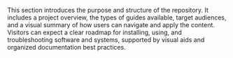 This section introduces the purpose and structure of the repository. It includes a project overview, the types of guides available, target audiences, and a visual summary of how users can navigate and apply the content. Visitors can expect a clear roadmap for installing, using, and troubleshooting software and systems, supported by visual aids and organized documentation best practices.
